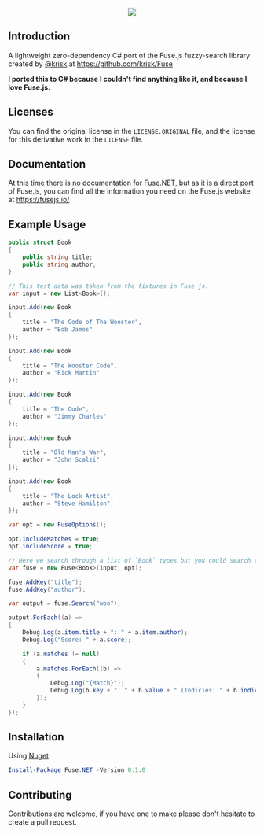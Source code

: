 <p align="center">
<img src="https://github.com/kurozael/Fuse.NET/blob/master/logo.png?raw=true"/>
</p>

## Introduction

A lightweight zero-dependency C# port of the Fuse.js fuzzy-search library created by [@krisk](https://github.com/krisk) at https://github.com/krisk/Fuse

**I ported this to C# because I couldn't find anything like it, and because I love Fuse.js.**

## Licenses

You can find the original license in the `LICENSE.ORIGINAL` file, and the license for this derivative work in the `LICENSE` file.

## Documentation

At this time there is no documentation for Fuse.NET, but as it is a direct port of Fuse.js, you can find all the information you need on the Fuse.js website at https://fusejs.io/

## Example Usage

```csharp
public struct Book
{
    public string title;
    public string author;
}

// This test data was taken from the fixtures in Fuse.js.
var input = new List<Book>();

input.Add(new Book
{
    title = "The Code of The Wooster",
    author = "Bob James"
});

input.Add(new Book
{
    title = "The Wooster Code",
    author = "Rick Martin"
});

input.Add(new Book
{
    title = "The Code",
    author = "Jimmy Charles"
});

input.Add(new Book
{
    title = "Old Man's War",
    author = "John Scalzi"
});

input.Add(new Book
{
    title = "The Lock Artist",
    author = "Steve Hamilton"
});

var opt = new FuseOptions();

opt.includeMatches = true;
opt.includeScore = true;

// Here we search through a list of `Book` types but you could search through just a list of strings.
var fuse = new Fuse<Book>(input, opt);

fuse.AddKey("title");
fuse.AddKey("author");

var output = fuse.Search("woo");

output.ForEach((a) =>
{
    Debug.Log(a.item.title + ": " + a.item.author);
    Debug.Log("Score: " + a.score);

    if (a.matches != null)
    {
        a.matches.ForEach((b) =>
        {
            Debug.Log("{Match}");
            Debug.Log(b.key + ": " + b.value + " (Indicies: " + b.indicies.Count + ")");
        });
    }
});
```

## Installation

Using [Nuget](https://www.nuget.org/packages/Fuse.NET/):

```powershell
Install-Package Fuse.NET -Version 0.1.0
``` 

## Contributing

Contributions are welcome, if you have one to make please don't hesitate to create a pull request.
